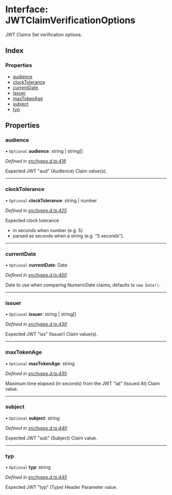 # Interface: JWTClaimVerificationOptions

JWT Claims Set verification options.

## Index

### Properties

* [audience](_types_d_.jwtclaimverificationoptions.md#audience)
* [clockTolerance](_types_d_.jwtclaimverificationoptions.md#clocktolerance)
* [currentDate](_types_d_.jwtclaimverificationoptions.md#currentdate)
* [issuer](_types_d_.jwtclaimverificationoptions.md#issuer)
* [maxTokenAge](_types_d_.jwtclaimverificationoptions.md#maxtokenage)
* [subject](_types_d_.jwtclaimverificationoptions.md#subject)
* [typ](_types_d_.jwtclaimverificationoptions.md#typ)

## Properties

### audience

• `Optional` **audience**: string \| string[]

*Defined in [src/types.d.ts:418](https://github.com/panva/jose/blob/v3.4.0/src/types.d.ts#L418)*

Expected JWT "aud" (Audience) Claim value(s).

___

### clockTolerance

• `Optional` **clockTolerance**: string \| number

*Defined in [src/types.d.ts:425](https://github.com/panva/jose/blob/v3.4.0/src/types.d.ts#L425)*

Expected clock tolerance
- in seconds when number (e.g. 5)
- parsed as seconds when a string (e.g. "5 seconds").

___

### currentDate

• `Optional` **currentDate**: Date

*Defined in [src/types.d.ts:450](https://github.com/panva/jose/blob/v3.4.0/src/types.d.ts#L450)*

Date to use when comparing NumericDate claims, defaults to `new Date()`.

___

### issuer

• `Optional` **issuer**: string \| string[]

*Defined in [src/types.d.ts:430](https://github.com/panva/jose/blob/v3.4.0/src/types.d.ts#L430)*

Expected JWT "iss" (Issuer) Claim value(s).

___

### maxTokenAge

• `Optional` **maxTokenAge**: string

*Defined in [src/types.d.ts:435](https://github.com/panva/jose/blob/v3.4.0/src/types.d.ts#L435)*

Maximum time elapsed (in seconds) from the JWT "iat" (Issued At) Claim value.

___

### subject

• `Optional` **subject**: string

*Defined in [src/types.d.ts:440](https://github.com/panva/jose/blob/v3.4.0/src/types.d.ts#L440)*

Expected JWT "sub" (Subject) Claim value.

___

### typ

• `Optional` **typ**: string

*Defined in [src/types.d.ts:445](https://github.com/panva/jose/blob/v3.4.0/src/types.d.ts#L445)*

Expected JWT "typ" (Type) Header Parameter value.
